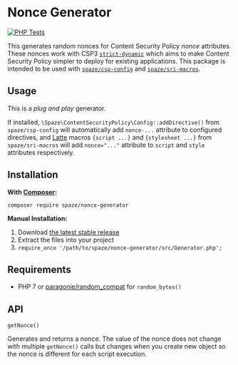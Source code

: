 # Nonce Generator

[![PHP Tests](https://github.com/spaze/nonce-generator/workflows/PHP%20Tests/badge.svg)](https://github.com/spaze/nonce-generator/actions?query=workflow%3A%22PHP+Tests%22)

This generates random nonces for Content Security Policy *nonce* attributes. These nonces work with CSP3 [`strict-dynamic`](https://w3c.github.io/webappsec-csp/#strict-dynamic-usage) which aims to make Content Security Policy simpler to deploy for existing applications. This package is intended to be used with [`spaze/csp-config`](https://github.com/spaze/csp-config) and [`spaze/sri-macros`](https://github.com/spaze/sri-macros).

## Usage

This is a *plug and play* generator.

If installed, `\Spaze\ContentSecurityPolicy\Config::addDirective()` from `spaze/csp-config` will automatically add `nonce-...` attribute to configured directives, and [Latte](https://latte.nette.org/) macros `{script ...}` and `{stylesheet ...}` from `spaze/sri-macros` will add `nonce="..."` attribute to `script` and `style` attributes respectively.

## Installation

**With [Composer](https://getcomposer.org):**

```
composer require spaze/nonce-generator
```

**Manual Installation:**

1. Download [the latest stable release](https://github.com/spaze/nonce-generator/releases/latest)
2. Extract the files into your project
3. `require_once '/path/to/spaze/nonce-generator/src/Generator.php';`

## Requirements

- PHP 7 or [paragonie/random_compat](https://github.com/paragonie/random_compat) for `random_bytes()`

## API

```
getNonce()
```

Generates and returns a nonce. The value of the nonce does not change with multiple `getNonce()` calls but changes when you create new object so the nonce is different for each script execution.
